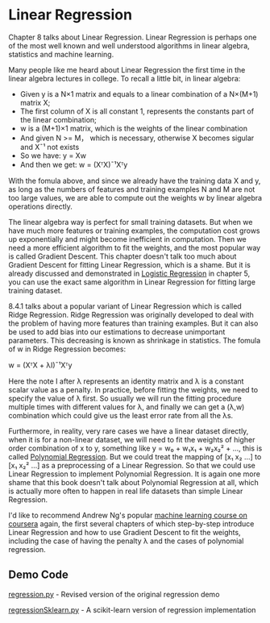 # Linear Regression

Chapter 8 talks about Linear Regression. Linear Regression is perhaps one of the most well known and well understood algorithms in linear algebra, statistics and machine learning.

Many people like me heard about Linear Regression the first time in the linear algebra lectures in college. To recall a little bit, in linear algebra:
- Given y is a N&#00215;1 matrix and equals to a linear combination of a N&#00215;(M+1) matrix X;
- The first column of X is all constant 1, represents the constants part of the linear combination;
- w is a (M+1)&#00215;1 matrix, which is the weights of the linear combination
- And given N >= M， which is necessary, otherwise X becomes sigular and X&#00175;&#00185; not exists
- So we have: y = Xw
- And then we get: w = (X&#07488;X)&#00175;&#00185;X&#07488;y

With the fomula above, and since we already have the training data X and y, as long as the numbers of features and training examples N and M are not too large values, we are able to compute out the weights w by linear algebra operations directly. 

The linear algebra way is perfect for small training datasets. But when we have much more features or training examples, the computation cost grows up exponentially and might become inefficient in computation. Then we need a more efficient algorithm to fit the weights, and the most popular way is called Gradient Descent. This chapter doesn't talk too much about Gradient Descent for fitting Linear Regression, which is a shame. But it is already discussed and demonstrated in [Logistic Regression](../ch05/README.md) in chapter 5, you can use the exact same algorithm in Linear Regression for fitting large training dataset.

8.4.1 talks about a popular variant of Linear Regression which is called Ridge Regression. Ridge Regression was originally developed to deal with the problem of having more features than training examples. But it can also be used to add bias into our estimations to decrease unimportant parameters. This decreasing is known as shrinkage in statistics. The fomula of w in Ridge Regression becomes:

w = (X&#07488;X + &#00955;I)&#00175;&#00185;X&#07488;y

Here the note I after &#00955; represents an identity matrix and &#00955; is a constant scalar value as a penalty. In practice, before fitting the weights, we need to specify the value of &#00955; first. So usually we will run the fitting procedure multiple times with different values for &#00955;, and finally we can get a (&#00955;,w) combination which could give us the least error rate from all the &#00955;s.

Furthermore, in reality, very rare cases we have a linear dataset directly, when it is for a non-linear dataset, we will need to fit the weights of higher order combination of x to y, something like y = w&#008320; + w&#008321;x&#008321; + w&#008322;x&#008322;&#00178; + ..., this is called [Polynomial Regression](https://en.wikipedia.org/wiki/Polynomial_regression). But we could treat the mapping of [x&#008321; x&#008322; ...] to [x&#008321; x&#008322;&#00178; ...] as a preprocessing of a Linear Regression. So that we could use Linear Regression to implement Polynomial Regression. It is again one more shame that this book doesn't talk about Polynomial Regression at all, which is actually more often to happen in real life datasets than simple Linear Regression.

I'd like to recommend Andrew Ng's popular [machine learning course on coursera](https://www.coursera.org/learn/machine-learning) again, the first several chapters of which step-by-step introduce Linear Regression and how to use Gradient Descent to fit the weights, including the case of having the penalty &#00955; and the cases of polynomial regression.

## Demo Code

[regression.py](regression.py) - Revised version of the original regression demo

[regressionSklearn.py](regressionSklearn.py) - A scikit-learn version of regression implementation
